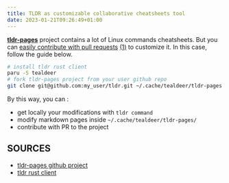 ```yaml
---
title: TLDR as customizable collaborative cheatsheets tool
date: 2023-01-21T09:26:49+01:00
---
```


**[tldr-pages](https://github.com/tldr-pages/tldr)** project contains a lot of Linux commands cheatsheets.
But you can [easily contribute with pull requests](https://github.com/tldr-pages/tldr/blob/main/CONTRIBUTING.md) [(1)](https://github.com/tldr-pages/tldr/blob/main/contributing-guides/git-terminal.md) to customize it.
In this case, follow the guide below.

```bash
# install tldr rust client
paru -S tealdeer
# fork tldr-pages project from your user github repo
git clone git@github.com:my_user/tldr.git ~/.cache/tealdeer/tldr-pages
```

By this way, you can :
- get locally your modifications with `tldr command`
- modify markdown pages inside `~/.cache/tealdeer/tldr-pages/`
- contribute with PR to the project

## SOURCES

* [tldr-pages github project](https://github.com/tldr-pages/tldr)
* [tldr rust client](https://dbrgn.github.io/tealdeer/intro.html)
